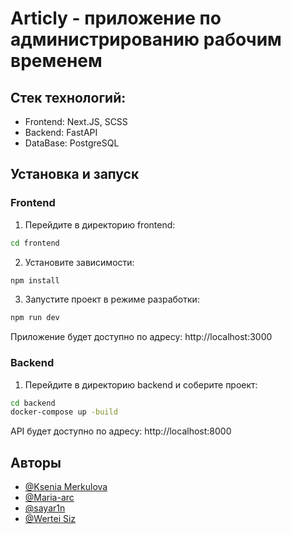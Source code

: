 # Articly - приложение по администрированию рабочим временем

## Стек технологий:

- Frontend: Next.JS, SCSS
- Backend: FastAPI
- DataBase: PostgreSQL

## Установка и запуск

### Frontend

1. Перейдите в директорию frontend:
```bash
cd frontend
```

2. Установите зависимости:
```bash
npm install
```

3. Запустите проект в режиме разработки:
```bash
npm run dev
```

Приложение будет доступно по адресу: http://localhost:3000

### Backend

1. Перейдите в директорию backend и соберите проект:
```bash
cd backend
docker-compose up -build
```

API будет доступно по адресу: http://localhost:8000

## Авторы

- [@Ksenia Merkulova](https://github.com/KsuuushkaMerkl)
- [@Maria-arc](https://github.com/Maria-arc)
- [@sayar1n](https://github.com/sayar1n)
- [@Wertei Siz](https://github.com/WerteiSiz)
